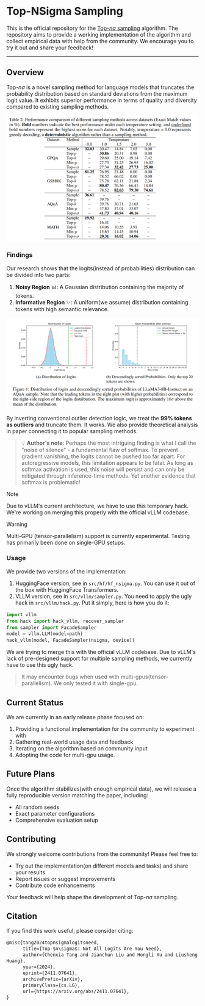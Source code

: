 # Top-NSigma Sampling

This is the official repository for the [Top-$n\sigma$ sampling](https://arxiv.org/pdf/2411.07641) algorithm. The repository aims to provide a working implementation of the algorithm and collect empirical data with help from the community. We encourage you to try it out and share your feedback!

---

## Overview

Top-$n\sigma$ is a novel sampling method for language models that truncates the probability distribution based on standard deviations from the maximum logit value. It exhibits superior performance in terms of quality and diversity compared to existing sampling methods.

![Single-Pass results](img/results.png)

### Findings

Our research shows that the logits(instead of probabilities) distribution can be divided into two parts: 

1. **Noisy Region** 📊: A Gaussian distribution containing the majority of tokens.
2. **Informative Region** ✨: A uniform(we assume) distribution containing tokens with high semantic relevance.

![Logits distribution](img/logits.png)

By inverting conventional outlier detection logic, we treat the **99% tokens as outliers** and truncate them. It works. We also provide theoretical analysis in paper connecting it to popular sampling methods.

> 💡 **Author's note**: Perhaps the most intriguing finding is what I call the "noise of silence" - a fundamental flaw of softmax. To prevent gradient vanishing, the logits cannot be pushed too far apart. For autoregressive models, this limitation appears to be fatal. As long as softmax activation is used, this noise will persist and can only be mitigated through inference-time methods. Yet another evidence that softmax is problematic!

> [!NOTE] 
> Due to vLLM's current architecture, we have to use this temporary hack. We're working on merging this properly with the official vLLM codebase.

> [!WARNING] 
> Multi-GPU (tensor-parallelism) support is currently experimental. Testing has primarily been done on single-GPU setups.


### Usage

We provide two versions of the implementation:

1. HuggingFace version, see in `src/hf/hf_nsigma.py`. You can use it out of the box with HuggingFace Transformers.
2. VLLM version, see in `src/vllm/sampler.py`. You need to apply the ugly hack in `src/vllm/hack.py`. Put it simply, here is how you do it:

```python
import vllm
from hack import hack_vllm, recover_sampler
from sampler import FacadeSampler
model = vllm.LLM(model=path)
hack_vllm(model, FacadeSampler(nsigma, device))
```

We are trying to merge this with the official vLLM codebase. Due to vLLM's lack of pre-designed support for multiple sampling methods, we currently have to use this ugly hack.

> It may encounter bugs when used with multi-gpus(tensor-parallelism). We only tested it with single-gpu.

## Current Status

We are currently in an early release phase focused on:

1. Providing a functional implementation for the community to experiment with
2. Gathering real-world usage data and feedback
3. Iterating on the algorithm based on community input
4. Adopting the code for multi-gpu usage.

## Future Plans

Once the algorithm stabilizes(with enough empirical data), we will release a fully reproducible version matching the paper, including:

- All random seeds
- Exact parameter configurations 
- Comprehensive evaluation setup

## Contributing

We strongly welcome contributions from the community! Please feel free to:

- Try out the implementation(on different models and tasks) and share your results
- Report issues or suggest improvements
- Contribute code enhancements

Your feedback will help shape the development of Top-$n\sigma$ sampling.

## Citation

If you find this work useful, please consider citing:

```
@misc{tang2024topnsigmalogitsneed,
      title={Top-$n\sigma$: Not All Logits Are You Need}, 
      author={Chenxia Tang and Jianchun Liu and Hongli Xu and Liusheng Huang},
      year={2024},
      eprint={2411.07641},
      archivePrefix={arXiv},
      primaryClass={cs.LG},
      url={https://arxiv.org/abs/2411.07641}, 
}
```